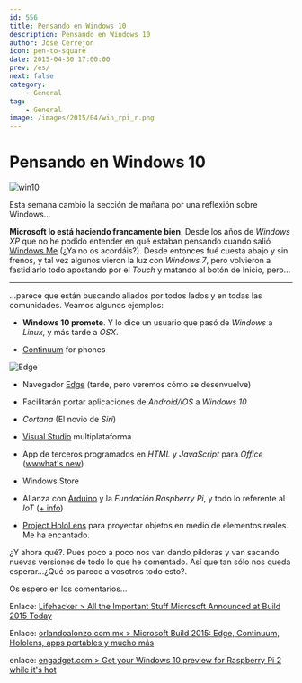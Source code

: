 ```yaml
---
id: 556
title: Pensando en Windows 10
description: Pensando en Windows 10
author: Jose Cerrejon
icon: pen-to-square
date: 2015-04-30 17:00:00
prev: /es/
next: false
category:
    - General
tag:
    - General
image: /images/2015/04/win_rpi_r.png
---
```


# Pensando en Windows 10

![win10](/images/2015/04/win_rpi_r.png)

Esta semana cambio la sección de mañana por una reflexión sobre Windows...

**Microsoft lo está haciendo francamente bien**. Desde los años de _Windows XP_ que no he podido entender en qué estaban pensando cuando salió [Windows Me](https://en.wikipedia.org/wiki/Windows_Me) (¿Ya no os acordáis?). Desde entonces fué cuesta abajo y sin frenos, y tal vez algunos vieron la luz con _Windows 7_, pero volvieron a fastidiarlo todo apostando por el _Touch_ y matando al botón de Inicio, pero...

---

...parece que están buscando aliados por todos lados y en todas las comunidades. Veamos algunos ejemplos:

-   **Windows 10 promete**. Y lo dice un usuario que pasó de _Windows_ a _Linux_, y más tarde a _OSX_.

-   [Continuum](https://wwwhatsnew.com/2015/04/29/microsoft-presenta-las-capacidades-de-windows-10-continuum/) for phones

![Edge](/images/2015/04/Edge_r.png)

-   Navegador [Edge](https://www.omicrono.com/2015/04/microsoft-edge/) (tarde, pero veremos cómo se desenvuelve)

-   Facilitarán portar aplicaciones de _Android/iOS_ a _Windows 10_

-   _Cortana_ (El novio de _Siri_)

-   [Visual Studio](https://www.genbetadev.com/herramientas/eramos-pocos-y-pario-microsoft-visual-studio-code) multiplataforma

-   App de terceros programados en _HTML_ y _JavaScript_ para _Office_ ([wwwhat's new](https://wwwhatsnew.com/2015/04/29/microsoft-permitira-sub-aplicaciones-sobre-las-aplicaciones-de-office/))

-   Windows Store

-   Alianza con [Arduino](https://blog.arduino.cc/2015/04/30/microsoft-and-arduino-new-partnership/) y la _Fundación Raspberry Pi_, y todo lo referente al _IoT_ ([+ info](https://ms-iot.github.io/content/Downloads.htm))

-   [Project HoloLens](https://www.xataka.com/otros/el-futuro-de-windows-es-holografico-y-espectacular) para proyectar objetos en medio de elementos reales. Me ha encantado.

¿Y ahora qué?. Pues poco a poco nos van dando píldoras y van sacando nuevas versiones de todo lo que he comentado. Así que tan sólo nos queda esperar...¿Qué os parece a vosotros todo esto?.

Os espero en los comentarios...

Enlace: [Lifehacker > All the Important Stuff Microsoft Announced at Build 2015 Today](https://lifehacker.com/all-the-important-stuff-microsoft-announced-at-build-20-1700943959)

Enlace: [orlandoalonzo.com.mx > Microsoft Build 2015: Edge, Continuum, Hololens, apps portables y mucho más](https://www.orlandoalonzo.com.mx/tecnologia/microsoft-build-2015-edge-continuum-hololens-apps-portables-y-mucho-mas/)

enlace: [engadget.com > Get your Windows 10 preview for Raspberry Pi 2 while it's hot](https://www.engadget.com/2015/04/30/windows-10-preview-raspberry-pi-2/)
